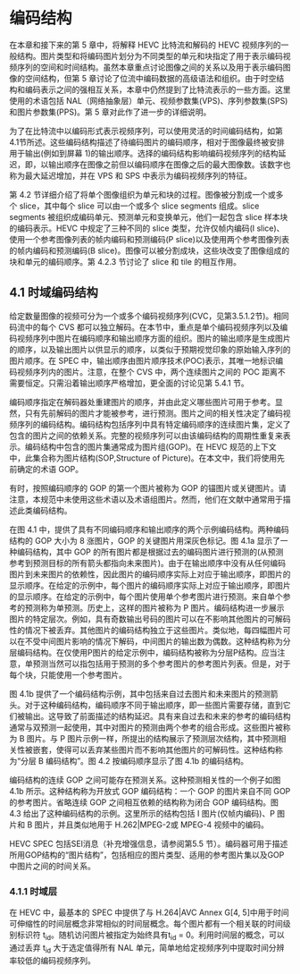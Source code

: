 # 编码结构

在本章和接下来的第 5 章中，将解释 HEVC 比特流和解码的 HEVC 视频序列的一般结构。图片类型和将编码图片划分为不同类型的单元和块指定了用于表示编码视频序列的空间和时间结构。虽然本章重点讨论图像之间的关系以及用于表示编码图像的空间结构，但第 5 章讨论了位流中编码数据的高级语法和组织。由于时空结构和编码表示之间的强相互关系，本章中仍然提到了比特流表示的一些方面。这里使用的术语包括 NAL（网络抽象层）单元、视频参数集(VPS)、序列参数集(SPS)和图片参数集(PPS)。第 5 章对此作了进一步的详细说明。

为了在比特流中以编码形式表示视频序列，可以使用灵活的时间编码结构，如第4.1节所述。这些编码结构描述了待编码图片的编码顺序，相对于图像最终被安排用于输出(例如到屏幕 1)的输出顺序。选择的编码结构影响编码视频序列的结构延迟，即，以输出顺序在图像之前但以编码顺序在图像之后的最大图像数。该数字也称为最大延迟增加，并在 VPS 和 SPS 中表示为编码视频序列的特征。

第 4.2 节详细介绍了将单个图像组织为单元和块的过程。图像被分割成一个或多个 slice，其中每个 slice 可以由一个或多个 slice segments 组成。slice segments 被组织成编码单元、预测单元和变换单元，他们一起包含 slice 样本块的编码表示。HEVC 中规定了三种不同的 slice 类型，允许仅帧内编码(I slice)、使用一个参考图像列表的帧内编码和预测编码(P slice)以及使用两个参考图像列表的帧内编码和预测编码(B  slice)。图像可以被分割成块，这些块改变了图像组成的块和单元的编码顺序。第 4.2.3 节讨论了 slice 和 tile 的相互作用。

## 4.1 时域编码结构

给定数量图像的视频可分为一个或多个编码视频序列(CVC，见第3.5.1.2节)。相同码流中的每个 CVS 都可以独立解码。在本节中，重点是单个编码视频序列以及编码视频序列中图片在编码顺序和输出顺序方面的组织。图片的输出顺序是生成图片的顺序，以及输出图片以供显示的顺序，以类似于预期视觉印象的原始输入序列的图片顺序。在 SPEC 中，输出顺序由图片顺序技术(POC)表示，其唯一地标识编码视频序列内的图片。注意，在整个 CVS 中，两个连续图片之间的 POC 距离不需要恒定。只需沿着输出顺序严格增加，更全面的讨论见第 5.4.1 节。

编码顺序指定在解码器处重建图片的顺序，并由此定义哪些图片可用于参考。显然，只有先前解码的图片才能被参考，进行预测。图片之间的相关性决定了编码视频序列的编码结构。编码结构包括序列中具有特定编码顺序的连续图片集，定义了包含的图片之间的依赖关系。完整的视频序列可以由该编码结构的周期性重复来表示。编码结构中包含的图片集通常成为图片组(GOP)。在 HEVC 规范的上下文中，此集合称为图片结构(SOP,Structure of Picture)。在本文中，我们将使用先前确定的术语 GOP。

有时，按照编码顺序的 GOP 的第一个图片被称为 GOP 的锚图片或关键图片。请注意，本规范中未使用这些术语以及术语组图片。然而，他们在文献中通常用于描述此类编码结构。

在图 4.1 中，提供了具有不同编码顺序和输出顺序的两个示例编码结构。两种编码结构的 GOP 大小为 8 涨图片，GOP 的关键图片用深灰色标记。图 4.1a 显示了一种编码结构，其中 GOP 的所有图片都是根据过去的编码图片进行预测的(从预测参考到预测目标的所有箭头都指向未来图片)。由于在输出顺序中没有从任何编码图片到未来图片的依赖性，因此图片的编码顺序实际上对应于输出顺序，即图片的显示顺序。在给定的示例中，每个图片的编码顺序实际上对应于输出顺序，即图片的显示顺序。在给定的示例中，每个图片使用单个参考图片进行预测。来自单个参考的预测称为单预测。历史上，这样的图片被称为 P 图片。编码结构进一步展示图片的特定层次。例如，具有奇数输出号码的图片可以在不影响其他图片的可解码性的情况下被丢弃。其他图片的编码结构独立于这些图片。类似地，每四幅图片可以在不受中间图片影响的情况下解码，中间图片的输出数为偶数。这种结构称为分层编码结构。在仅使用P图片的给定示例中，编码结构被称为分层P结构。应当注意，单预测当然可以指包括用于预测的多个参考图片的参考图片列表。但是，对于每个块，只能使用一个参考图片。

图 4.1b 提供了一个编码结构示例，其中包括来自过去图片和未来图片的预测箭头。对于这种编码结构，编码顺序不同于输出顺序，即一些图片需要存储，直到它们被输出。这导致了前面描述的结构延迟。具有来自过去和未来的参考的编码结构通常与双预测一起使用，其中对图片的预测由两个参考的组合形成。这些图片被称为 B 图片。与 P 图片示例一样，所提出的结构展示了预测层次结构，其中预测相关性被嵌套，使得可以丢弃某些图片而不影响其他图片的可解码性。这种结构称为“分层 B 编码结构”。图 4.2 按编码顺序显示了图 4.1b 的编码结构。

编码结构的连续 GOP 之间可能存在预测关系。这种预测相关性的一个例子如图 4.1b 所示。这种结构称为开放式 GOP 编码结构：一个 GOP 的图片来自不同 GOP 的参考图片。省略连续 GOP 之间相互依赖的结构称为闭合 GOP 编码结构。图 4.3 给出了这种编码结构的示例。这里所示的结构包括 I 图片(仅帧内编码)、P 图片和 B 图片，并且类似地用于 H.262|MPEG-2或 MPEG-4 视频中的编码。

HEVC SPEC 包括SEI消息（补充增强信息，请参阅第5.5 节）。编码器可用于描述所用GOP结构的“图片结构”，包括相应的图片类型、适用的参考图片集以及GOP中图片之间的时间关系。

### 4.1.1 时域层

在 HEVC 中，最基本的 SPEC 中提供了与 H.264|AVC Annex G[4, 5]中用于时间可伸缩性的时间层概念非常相似的时间层概念。每个图片都有一个相关联的时间级别标识符 t<sub>id</sub>。随机访问图片被指定为始终具有t<sub>id</sub> = 0。利用时间层的概念，可以通过丢弃 t<sub>id</sub> 大于选定值得所有 NAL 单元，简单地给定视频序列中提取时间分辨率较低的编码视频序列。


